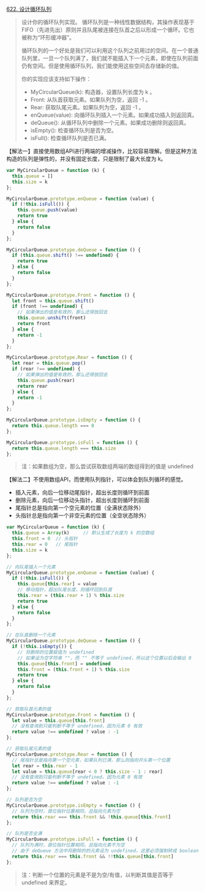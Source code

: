 [622. 设计循环队列](https://leetcode-cn.com/problems/design-circular-queue/)

> 设计你的循环队列实现。 循环队列是一种线性数据结构，其操作表现基于 FIFO（先进先出）原则并且队尾被连接在队首之后以形成一个循环。它也被称为“环形缓冲器”。
> 
> 循环队列的一个好处是我们可以利用这个队列之前用过的空间。在一个普通队列里，一旦一个队列满了，我们就不能插入下一个元素，即使在队列前面仍有空间。但是使用循环队列，我们能使用这些空间去存储新的值。
> 
> 你的实现应该支持如下操作：
> 
> - MyCircularQueue(k): 构造器，设置队列长度为 k 。
> - Front: 从队首获取元素。如果队列为空，返回 -1 。
> - Rear: 获取队尾元素。如果队列为空，返回 -1 。
> - enQueue(value): 向循环队列插入一个元素。如果成功插入则返回真。
> - deQueue(): 从循环队列中删除一个元素。如果成功删除则返回真。
> - isEmpty(): 检查循环队列是否为空。
> - isFull(): 检查循环队列是否已满。

【解法一】直接使用数组API进行两端的增减操作，比较容易理解。但是这种方法构造的队列是弹性的，并没有固定长度，只是限制了最大长度为 k。

```js
var MyCircularQueue = function (k) {
  this.queue = []
  this.size = k
};

MyCircularQueue.prototype.enQueue = function (value) {
  if (!this.isFull()) {
    this.queue.push(value)
    return true
  } else {
    return false
  }
};

MyCircularQueue.prototype.deQueue = function () {
  if (this.queue.shift() !== undefined) {
    return true
  } else {
    return false
  }
};

MyCircularQueue.prototype.Front = function () {
  let front = this.queue.shift()
  if (front !== undefined) {
    // 如果弹出的值是有效的，那么还得放回去
    this.queue.unshift(front)
    return front
  } else {
    return -1
  }
};

MyCircularQueue.prototype.Rear = function () {
  let rear = this.queue.pop()
  if (rear !== undefined) {
    // 如果弹出的值是有效的，那么还得放回去
    this.queue.push(rear)
    return rear
  } else {
    return -1
  }
};

MyCircularQueue.prototype.isEmpty = function () {
  return this.queue.length === 0
};

MyCircularQueue.prototype.isFull = function () {
  return this.queue.length === this.size
};
```

> 注：如果数组为空，那么尝试获取数组两端的数组得到的值是 undefined

【解法二】不使用数组API，而使用队列指针，可以体会到队列循环的感觉。

- 插入元素，向后一位移动尾指针，超出长度则循环到前面
- 删除元素，向后一位移动头指针，超出长度则循环到前面
- 尾指针总是指向第一个空元素的位置（全满状态除外）
- 头指针总是指向第一个非空元素的位置（全空状态除外）

```js
var MyCircularQueue = function (k) {
  this.queue = Array(k)     // 默认生成了长度为 k 的空数组
  this.front = 0  // 头指针
  this.rear = 0   // 尾指针
  this.size = k
};

// 向队尾插入一个元素
MyCircularQueue.prototype.enQueue = function (value) {
  if (!this.isFull()) {
    this.queue[this.rear] = value
    // 移动指针，超出队尾长度，则循环回到队首
    this.rear = (this.rear + 1) % this.size
    return true
  } else {
    return false
  }
};

// 在队首删除一个元素
MyCircularQueue.prototype.deQueue = function () {
  if (!this.isEmpty()) {
    // 将删除的位置赋值为 undefined
    // 如果设为空字符串 ""，而 "" 不等于 undefined，所以这个位置以后会输出 0
    this.queue[this.front] = undefined
    this.front = (this.front + 1) % this.size
    return true
  } else {
    return false
  }
};

// 获取队首元素的值
MyCircularQueue.prototype.Front = function () {
  let value = this.queue[this.front]
  // 没有查询到只能判断不等于 undefined，因为元素 0 有效
  return value !== undefined ? value : -1
};

// 获取队尾元素的值
MyCircularQueue.prototype.Rear = function () {
  // 尾指针总是指向第一个空元素，如果队列已满，那么则指向开头第一个位置
  let rear = this.rear - 1
  let value = this.queue[rear < 0 ? this.size - 1 : rear]
  // 没有查询到只能判断不等于 undefined，因为元素 0 有效
  return value !== undefined ? value : -1
};

// 队列是否为空
MyCircularQueue.prototype.isEmpty = function () {
  // 队列为空时，首位指针位置相同，且指向元素为空
  return this.rear === this.front && !this.queue[this.front]
};

// 队列是否全满
MyCircularQueue.prototype.isFull = function () {
  // 队列为满时，首位指针位置相同，且指向元素不为空
  // 由于 deQueue 方法中将删除的的元素设为 undefined，这里必须强制转成 boolean，否则会直接输出空元素的值，即 undefined 
  return this.rear === this.front && !!this.queue[this.front]
};
```

> 注：判断一个位置的元素是不是为空/有值，以判断其值是否等于 undefined 来界定。